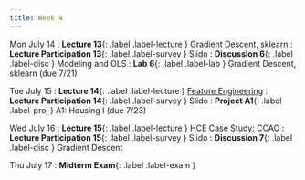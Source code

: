 ```yaml
---
title: Week 4
---
```


Mon July 14
: **Lecture 13**{: .label .label-lecture } [Gradient Descent, sklearn](lecture/lec13)
: **Lecture Participation 13**{: .label .label-survey } Slido
: **Discussion 6**{: .label .label-disc } Modeling and OLS
: **Lab 6**{: .label .label-lab } Gradient Descent, sklearn (due 7/21)

Tue July 15
: **Lecture 14**{: .label .label-lecture } [Feature Engineering](lecture/lec14)
: **Lecture Participation 14**{: .label .label-survey } Slido
: **Project A1**{: .label .label-proj } A1: Housing I (due 7/23)

Wed July 16
: **Lecture 15**{: .label .label-lecture } [HCE Case Study: CCAO](lecture/lec15)
: **Lecture Participation 15**{: .label .label-survey } Slido
: **Discussion 7**{: .label .label-disc } Gradient Descent

Thu July 17
: **Midterm Exam**{: .label .label-exam }

<!-- Fri July 18
:  -->
